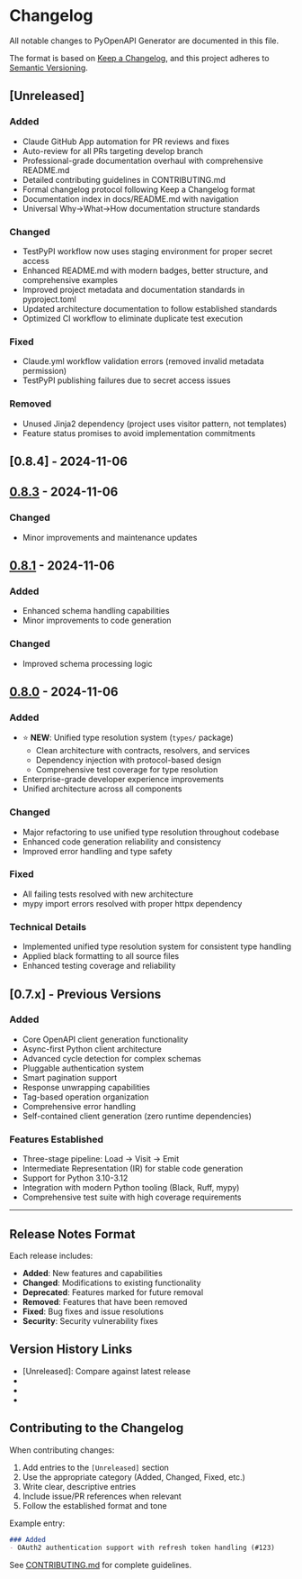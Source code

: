 # Changelog

All notable changes to PyOpenAPI Generator are documented in this file.

The format is based on [Keep a Changelog](https://keepachangelog.com/en/1.0.0/),
and this project adheres to [Semantic Versioning](https://semver.org/spec/v2.0.0.html).

## [Unreleased]

### Added
- Claude GitHub App automation for PR reviews and fixes
- Auto-review for all PRs targeting develop branch
- Professional-grade documentation overhaul with comprehensive README.md
- Detailed contributing guidelines in CONTRIBUTING.md
- Formal changelog protocol following Keep a Changelog format
- Documentation index in docs/README.md with navigation
- Universal Why→What→How documentation structure standards

### Changed
- TestPyPI workflow now uses staging environment for proper secret access
- Enhanced README.md with modern badges, better structure, and comprehensive examples
- Improved project metadata and documentation standards in pyproject.toml
- Updated architecture documentation to follow established standards
- Optimized CI workflow to eliminate duplicate test execution

### Fixed
- Claude.yml workflow validation errors (removed invalid metadata permission)
- TestPyPI publishing failures due to secret access issues

### Removed
- Unused Jinja2 dependency (project uses visitor pattern, not templates)
- Feature status promises to avoid implementation commitments

## [0.8.4] - 2024-11-06

## [0.8.3] - 2024-11-06

### Changed
- Minor improvements and maintenance updates

## [0.8.1] - 2024-11-06

### Added
- Enhanced schema handling capabilities
- Minor improvements to code generation

### Changed  
- Improved schema processing logic

## [0.8.0] - 2024-11-06

### Added
- ⭐ **NEW**: Unified type resolution system (`types/` package)
  - Clean architecture with contracts, resolvers, and services
  - Dependency injection with protocol-based design
  - Comprehensive test coverage for type resolution
- Enterprise-grade developer experience improvements
- Unified architecture across all components

### Changed
- Major refactoring to use unified type resolution throughout codebase
- Enhanced code generation reliability and consistency
- Improved error handling and type safety

### Fixed
- All failing tests resolved with new architecture
- mypy import errors resolved with proper httpx dependency

### Technical Details
- Implemented unified type resolution system for consistent type handling
- Applied black formatting to all source files
- Enhanced testing coverage and reliability

## [0.7.x] - Previous Versions

### Added
- Core OpenAPI client generation functionality
- Async-first Python client architecture
- Advanced cycle detection for complex schemas
- Pluggable authentication system
- Smart pagination support
- Response unwrapping capabilities
- Tag-based operation organization
- Comprehensive error handling
- Self-contained client generation (zero runtime dependencies)

### Features Established
- Three-stage pipeline: Load → Visit → Emit
- Intermediate Representation (IR) for stable code generation
- Support for Python 3.10-3.12
- Integration with modern Python tooling (Black, Ruff, mypy)
- Comprehensive test suite with high coverage requirements

---

## Release Notes Format

Each release includes:

- **Added**: New features and capabilities
- **Changed**: Modifications to existing functionality  
- **Deprecated**: Features marked for future removal
- **Removed**: Features that have been removed
- **Fixed**: Bug fixes and issue resolutions
- **Security**: Security vulnerability fixes

## Version History Links

- [Unreleased]: Compare against latest release
- [0.8.3]: https://github.com/your-org/pyopenapi-gen/releases/tag/v0.8.3
- [0.8.1]: https://github.com/your-org/pyopenapi-gen/releases/tag/v0.8.1  
- [0.8.0]: https://github.com/your-org/pyopenapi-gen/releases/tag/v0.8.0

## Contributing to the Changelog

When contributing changes:

1. Add entries to the `[Unreleased]` section
2. Use the appropriate category (Added, Changed, Fixed, etc.)
3. Write clear, descriptive entries
4. Include issue/PR references when relevant
5. Follow the established format and tone

Example entry:
```markdown
### Added
- OAuth2 authentication support with refresh token handling (#123)
```

See [CONTRIBUTING.md](CONTRIBUTING.md) for complete guidelines.